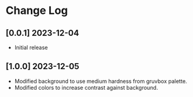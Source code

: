 # Change Log

## [0.0.1] 2023-12-04

-   Initial release

## [1.0.0] 2023-12-05

-   Modified background to use medium hardness from gruvbox palette.
-   Modified colors to increase contrast against background.
